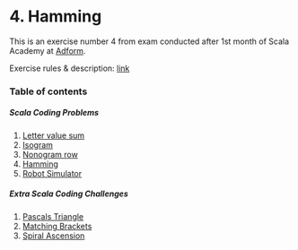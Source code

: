 # 4. Hamming

This is an exercise number 4 from exam conducted after 1st month of Scala Academy at [Adform](https://github.com/adform).

Exercise rules & description: [link](https://exercism.org/tracks/scala/exercises/hamming)

### Table of contents
##### Scala Coding Problems
1. [Letter value sum](https://github.com/rafalkac02/adform-scala-academy-exam0-exercise-1)
2. [Isogram](https://github.com/rafalkac02/adform-scala-academy-exam0-exercise-2)
3. [Nonogram row](https://github.com/rafalkac02/adform-scala-academy-exam0-exercise-3)
4. [Hamming](https://github.com/rafalkac02/adform-scala-academy-exam0-exercise-4)
5. [Robot Simulator](https://github.com/rafalkac02/adform-scala-academy-exam0-exercise-5)

##### Extra Scala Coding Challenges
1. [Pascals Triangle](https://github.com/rafalkac02/dform-scala-academy-exam0-extra-1)
2. [Matching Brackets](https://github.com/rafalkac02/dform-scala-academy-exam0-extra-2)
3. [Spiral Ascension](https://github.com/rafalkac02/dform-scala-academy-exam0-extra-3)